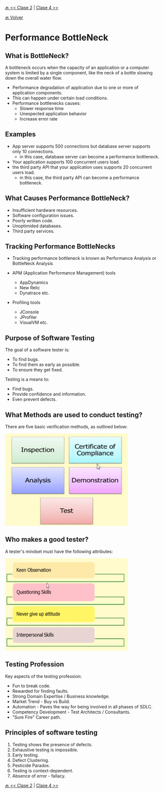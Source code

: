 [🔙 << Clase 2](../02_Class/02_Class.md) | [Clase 4 >>](../04_Class/04_Class.md)

[🔙 Volver](../README.md)


# Performance BottleNeck

## What is BottleNeck?
A bottleneck occurs when the capacity of an application or a computer system is limited by a single component, like the neck of a bottle slowing down the overall water flow.
  - Performance degradation of application due to one or more of application components.
  - This can happen under certain load conditions.
  - Performance bottlenecks causes:
    - Slower response time
    - Unexpected application behavior
    - Increase error rate
## Examples
- App server supports 500 connections but database server supports only 10 connections.
  - in this case, database server can become a performance bottleneck.
- Your application supports 100 concurrent users load.
- the third party API that your application uses supports 20 concurrent users load.
  - in this case, the third party API can become a performance bottleneck.

## What Causes Performance BottleNeck?
- Insufficient hardware resources.
- Software configuration issues.
- Poorly written code.
- Unoptimided databases.
- Third party services.

## Tracking Performance BottleNecks

- Tracking performance bottleneck is known as Performance Analysis or BottleNeck Analysis
- APM (Application Performance Management) tools  
  - AppDynamics
  - New Relic
  - Dynatrace etc.

- Profiling tools
  - JConsole
  - JProfiler
  - VisualVM etc.

## Purpose of Software Testing

The goal of a software tester is:
- To find bugs.
- To find them as early as possible.
- To ensure they get fixed.

Testing is a means to:
- Find bugs.
- Provide confidence and information.
- Even prevent defects.

## What Methods are used to conduct testing?

There are five basic verification methods, as outlined below:

<img src="../assets/methods.png" alt="Methods of testing" width="400" height="300">


## Who makes a good tester?

A tester's mindset must have the following attributes:

<img src="../assets/attibutes.png" alt="Attributes" width="400" height="300">


## Testing Profession

Key aspects of the testing profession:

- Fun to break code.
- Rewarded for finding faults.
- Strong Domain Expertise / Business knowledge.
- Market Trend - Buy vs Build.
- Automation - Paves the way for being involved in all phases of SDLC.
- Competency Development - Test Architects / Consultants.
- "Sure Fire" Career path.

## Principles of software testing

1. Testing shows the presence of defects.
2. Exhaustive testing is impossible.
3. Early testing.
4. Defect Clustering.
5. Pesticide Paradox.
6. Testing is context-dependent.
7. Absence of error - fallacy.



[🔙 << Clase 2](../02_Class/02_Class.md) | [Clase 4 >>](../04_Class/04_Class.md)
